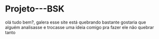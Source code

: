 # Projeto---BSK
olá tudo bem?, galera esse site está quebrando bastante gostaria que alguém analisasse e trocasse uma ideia comigo pra fazer ele não quebrar tanto
